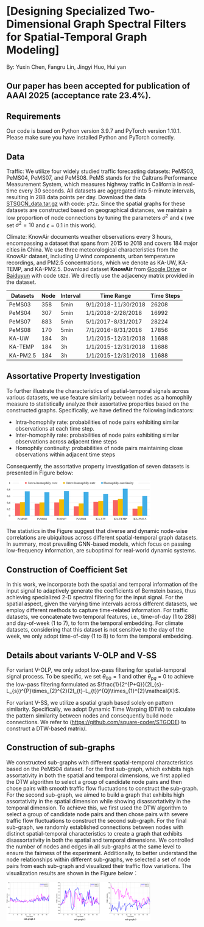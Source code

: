 # [Designing Specialized Two-Dimensional Graph Spectral Filters for Spatial-Temporal Graph Modeling]

By: Yuxin Chen, Fangru Lin, Jingyi Huo, Hui yan

## Our paper has been accepted for publication of AAAI 2025 (acceptance rate 23.4%).

## Requirements

Our code is based on Python version 3.9.7 and PyTorch version 1.10.1. Please make sure you have installed Python and PyTorch correctly.

## Data 

Traffic: We utilize four widely studied traffic forecasting datasets: PeMS03, PeMS04, PeMS07, and PeMS08. PeMS stands for the Caltrans Performance Measurement System, which measures highway traffic in California in real-time every 30 seconds. All datasets are aggregated into 5-minute intervals, resulting in 288 data points per day. Download the data [STSGCN_data.tar.gz](https://pan.baidu.com/s/1ZPIiOM__r1TRlmY4YGlolw) with code: `p72z`. Since the spatial graphs for these datasets are constructed based on geographical distances, we maintain a low proportion of node connections by tuning the parameters $\sigma^{2}$ and $\epsilon$ (we set $\sigma^{2}=10$ and $\epsilon=0.1$ in this work). 

Climate: KnowAir documents weather observations every 3 hours, encompassing a dataset that spans from 2015 to 2018 and covers 184 major cities in China. We use three meteorological characteristics from the KnowAir dataset, including U wind components, urban temperature recordings, and PM2.5 concentrations, which we denote as KA-UW, KA-TEMP, and KA-PM2.5. Download dataset **KnowAir** from [Google Drive](https://drive.google.com/open?id=1R6hS5VAgjJQ_wu8i5qoLjIxY0BG7RD1L) or [Baiduyun](https://pan.baidu.com/s/18D6Etl5Lm1E4vOLVrX0ZAw) with code `t82d`.  We directly use the adjacency matrix provided in the dataset.


| Datasets   | Node | Interval | Time Range       | Time Steps |
|------------|------|----------|------------------|------------|
| PeMS03     | 358  | 5min     | 9/1/2018-11/30/2018 | 26208     |
| PeMS04     | 307  | 5min     | 1/1/2018-2/28/2018  | 16992     |
| PeMS07     | 883  | 5min     | 5/1/2017-8/31/2017  | 28224     |
| PeMS08     | 170  | 5min     | 7/1/2016-8/31/2016  | 17856     |
| KA-UW      | 184  | 3h       | 1/1/2015-12/31/2018 | 11688     |
| KA-TEMP    | 184  | 3h       | 1/1/2015-12/31/2018 | 11688     |
| KA-PM2.5   | 184  | 3h       | 1/1/2015-12/31/2018 | 11688     |

## Assortative Property Investigation
To further illustrate the characteristics of spatial-temporal signals across various datasets, we use feature similarity between nodes as a homophily measure to statistically analyze their assortative properties based on the constructed graphs. Specifically, we have defined the following indicators:

* Intra-homophily rate: probabilities of node pairs exhibiting similar observations at each time step.
* Inter-homophily rate: probabilities of node pairs exhibiting similar observations across adjacent time steps
* Homophily continuity: probabilities of node pairs maintaining close observations within adjacent time steps

Consequently, the assortative property investigation of seven datasets is presented in Figure below:

<img src="./FigureA.png" width="75%">

The statistics in the Figure suggest that diverse and dynamic node-wise correlations are ubiquitous across different spatial-temporal graph datasets. In summary, most prevailing GNN-based models, which focus on passing low-frequency information, are suboptimal for real-world dynamic systems.

## Construction of Coefficient Set
In this work, we incorporate both the spatial and temporal information of the input signal to adaptively generate the coefficients of Bernstein bases, thus achieving specialized 2-D spectral filtering for the input signal. For the spatial aspect, given the varying time intervals across different datasets, we employ different methods to capture time-related information. For traffic datasets, we concatenate two temporal features, i.e., time-of-day (1 to 288) and day-of-week (1 to 7), to form the temporal embedding. For climate datasets, considering that this dataset is not sensitive to the day of the week, we only adopt time-of-day (1 to 8) to form the temporal embedding.

## Details about variants V-OLP and V-SS
For variant V-OLP, we only adopt low-pass filtering for spatial-temporal signal process. To be specific, we set $\theta_{00} = 1$ and other $\theta_{pq}$ = 0 to achieve the low-pass filtering formulated as $\frac{1}{2^{P+Q}}(2I_{s}-L_{s})^{P}\times_{2}^{2}(2I_{t}-L_{t})^{Q}\times_{1}^{2}\mathcal{X}$.

For variant V-SS, we utilize a spatial graph based solely on pattern similarity. Specifically, we adopt Dynamic Time Warping (DTW) to calculate the pattern similarity between nodes and consequently build node connections.  We refer to (https://github.com/square-coder/STGODE) to construct a DTW-based matrix/.

## Construction of sub-graphs
We constructed sub-graphs with different spatial-temporal characteristics based on the PeMS04 dataset. For the first sub-graph, which exhibits high assortativity in both the spatial and temporal dimensions, we first applied the DTW algorithm to select a group of candidate node pairs and then chose pairs with smooth traffic flow fluctuations to construct the sub-graph. For the second sub-graph, we aimed to build a graph that exhibits high assortativity in the spatial dimension while showing disassortativity in the temporal dimension. To achieve this, we first used the DTW algorithm to select a group of candidate node pairs and then chose pairs with severe traffic flow fluctuations to construct the second sub-graph. For the final sub-graph, we randomly established connections between nodes with distinct spatial-temporal characteristics to create a graph that exhibits disassortativity in both the spatial and temporal dimensions. We controlled the number of nodes and edges in all sub-graphs at the same level to ensure the fairness of the experiment. Additionally, to better understand the node relationships within different sub-graphs, we selected a set of node pairs from each sub-graph and visualized their traffic flow variations. The visualization results are shown in the Figure below：

<img src="./Figure2_3.png" width="75%">
